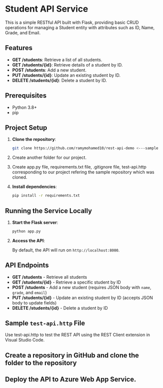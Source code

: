 # Student API Service

This is a simple RESTful API built with Flask, providing basic CRUD operations for managing a Student entity with attributes such as ID, Name, Grade, and Email.

## Features

- **GET /students**: Retrieve a list of all students.
- **GET /students/{id}**: Retrieve details of a student by ID.
- **POST /students**: Add a new student.
- **PUT /students/{id}**: Update an existing student by ID.
- **DELETE /students/{id}**: Delete a student by ID.

## Prerequisites

- Python 3.8+
- pip


## Project Setup

1. **Clone the repository**:

    ```bash
    git clone https://github.com/ramymohamed10/rest-api-demo <---sample repository--->
    ```
2. Create another folder for our project.
 
3. Create app.py file, requirements.txt file, .gitignore file, test-api.http corresponding to our project refering the sample repository which was cloned.

4. **Install dependencies**:

    ```bash
    pip install -r requirements.txt
    ```


## Running the Service Locally

1. **Start the Flask server**:

    ```bash
    python app.py
    ```

2. **Access the API**:

    By default, the API will run on `http://localhost:8000`.
## API Endpoints

- **GET /students** - Retrieve all students
- **GET /students/{id}** - Retrieve a specific student by ID
- **POST /students** - Add a new student (requires JSON body with `name`, `grade`, and `email`)
- **PUT /students/{id}** - Update an existing student by ID (accepts JSON body to update fields)
- **DELETE /students/{id}** - Delete a student by ID

## Sample `test-api.http` File

Use test-api.http to test the REST API using the REST Client extension in Visual Studio Code.

## Create a repository in GitHub and clone the folder to the repository

## Deploy the API to Azure Web App Service.





